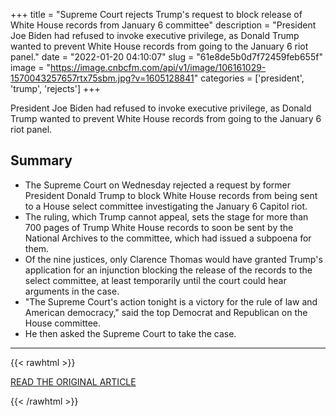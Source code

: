 +++
title = "Supreme Court rejects Trump's request to block release of White House records from January 6 committee"
description = "President Joe Biden had refused to invoke executive privilege, as Donald Trump wanted to prevent White House records from going to the January 6 riot panel."
date = "2022-01-20 04:10:07"
slug = "61e8de5b0d7f72459feb655f"
image = "https://image.cnbcfm.com/api/v1/image/106161029-1570043257657rtx75sbm.jpg?v=1605128841"
categories = ['president', 'trump', 'rejects']
+++

President Joe Biden had refused to invoke executive privilege, as Donald Trump wanted to prevent White House records from going to the January 6 riot panel.

## Summary

- The Supreme Court on Wednesday rejected a request by former President Donald Trump to block White House records from being sent to a House select committee investigating the January 6 Capitol riot.
- The ruling, which Trump cannot appeal, sets the stage for more than 700 pages of Trump White House records to soon be sent by the National Archives to the committee, which had issued a subpoena for them.
- Of the nine justices, only Clarence Thomas would have granted Trump's application for an injunction blocking the release of the records to the select committee, at least temporarily until the court could hear arguments in the case.
- "The Supreme Court's action tonight is a victory for the rule of law and American democracy," said the top Democrat and Republican on the House committee.
- He then asked the Supreme Court to take the case.

---

{{< rawhtml >}}
  <p class="article-category">
    <a target="_blank" href="https://www.cnbc.com/2022/01/19/supreme-court-rejects-trumps-request-to-block-release-of-white-house-records-from-jan-6-committee.html">READ THE ORIGINAL ARTICLE</a>
  </p>
{{< /rawhtml >}}
